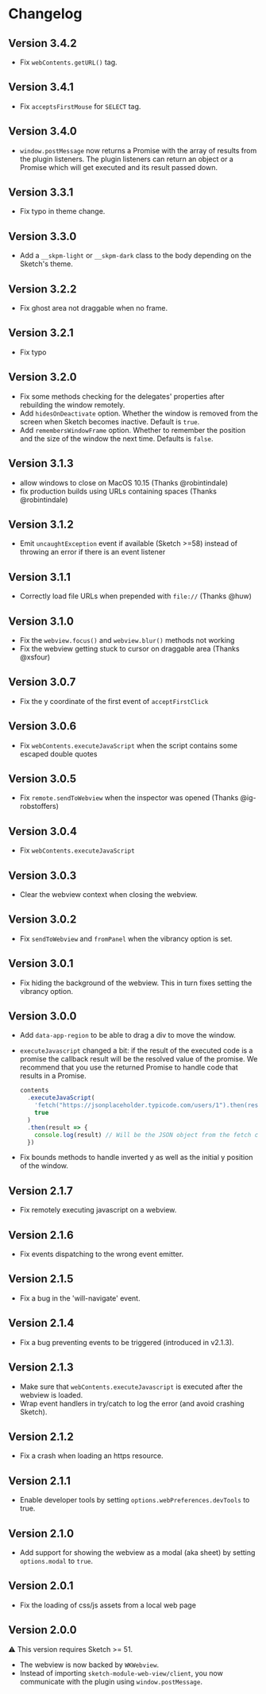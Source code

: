 # Changelog

## Version 3.4.2

- Fix `webContents.getURL()` tag.

## Version 3.4.1

- Fix `acceptsFirstMouse` for `SELECT` tag.

## Version 3.4.0

- `window.postMessage` now returns a Promise with the array of results from the plugin listeners. The plugin listeners can return an object or a Promise which will get executed and its result passed down.

## Version 3.3.1

- Fix typo in theme change.

## Version 3.3.0

- Add a `__skpm-light` or `__skpm-dark` class to the body depending on the Sketch's theme.

## Version 3.2.2

- Fix ghost area not draggable when no frame.

## Version 3.2.1

- Fix typo

## Version 3.2.0

- Fix some methods checking for the delegates' properties after rebuilding the window remotely.
- Add `hidesOnDeactivate` option. Whether the window is removed from the screen when Sketch becomes inactive. Default is `true`.
- Add `remembersWindowFrame` option. Whether to remember the position and the size of the window the next time. Defaults is `false`.

## Version 3.1.3

- allow windows to close on MacOS 10.15 (Thanks @robintindale)
- fix production builds using URLs containing spaces (Thanks @robintindale)

## Version 3.1.2

- Emit `uncaughtException` event if available (Sketch >=58) instead of throwing an error if there is an event listener

## Version 3.1.1

- Correctly load file URLs when prepended with `file://` (Thanks @huw)

## Version 3.1.0

- Fix the `webview.focus()` and `webview.blur()` methods not working
- Fix the webview getting stuck to cursor on draggable area (Thanks @xsfour)

## Version 3.0.7

- Fix the y coordinate of the first event of `acceptFirstClick`

## Version 3.0.6

- Fix `webContents.executeJavaScript` when the script contains some escaped double quotes

## Version 3.0.5

- Fix `remote.sendToWebview` when the inspector was opened (Thanks @ig-robstoffers)

## Version 3.0.4

- Fix `webContents.executeJavaScript`

## Version 3.0.3

- Clear the webview context when closing the webview.

## Version 3.0.2

- Fix `sendToWebview` and `fromPanel` when the vibrancy option is set.

## Version 3.0.1

- Fix hiding the background of the webview. This in turn fixes setting the vibrancy option.

## Version 3.0.0

- Add `data-app-region` to be able to drag a div to move the window.
- `executeJavascript` changed a bit: if the result of the executed code is a promise the callback result will be the resolved value of the promise. We recommend that you use the returned Promise to handle code that results in a Promise.

  ```js
  contents
    .executeJavaScript(
      'fetch("https://jsonplaceholder.typicode.com/users/1").then(resp => resp.json())',
      true
    )
    .then(result => {
      console.log(result) // Will be the JSON object from the fetch call
    })
  ```

- Fix bounds methods to handle inverted y as well as the initial y position of the window.

## Version 2.1.7

- Fix remotely executing javascript on a webview.

## Version 2.1.6

- Fix events dispatching to the wrong event emitter.

## Version 2.1.5

- Fix a bug in the 'will-navigate' event.

## Version 2.1.4

- Fix a bug preventing events to be triggered (introduced in v2.1.3).

## Version 2.1.3

- Make sure that `webContents.executeJavascript` is executed after the webview is loaded.
- Wrap event handlers in try/catch to log the error (and avoid crashing Sketch).

## Version 2.1.2

- Fix a crash when loading an https resource.

## Version 2.1.1

- Enable developer tools by setting `options.webPreferences.devTools` to true.

## Version 2.1.0

- Add support for showing the webview as a modal (aka sheet) by setting `options.modal` to `true`.

## Version 2.0.1

- Fix the loading of css/js assets from a local web page

## Version 2.0.0

:warning: This version requires Sketch >= 51.

- The webview is now backed by `WKWebview`.
- Instead of importing `sketch-module-web-view/client`, you now communicate with the plugin using `window.postMessage`.
